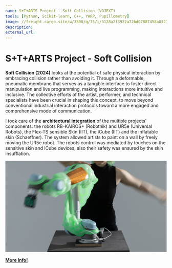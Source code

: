 ```yaml
---
name: S+T+ARTS Project - Soft Collision (VOJEXT)
tools: [Python, Scikit-learn, C++, YARP, Pupillometry]
image: //freight.cargo.site/w/3500/q/75/i/3128a2f3922a72bd07887458a832704ef6f4ea39e79d5b4e179a3bebffc217e2/AnnaSchaeffner_RZ1A3730_MichelleMantel.JPG
description: 
external_url: 
---
```


# S+T+ARTS Project - Soft Collision

**Soft Collision (2024)** looks at the potential of safe physical interaction by embracing collision rather than avoiding it. Through a deformable, pneumatic membrane that serves as a tangible interface to foster direct manipulation and live programming, making interactions more intuitive and inclusive. The collective efforts of the artist, performer, and technical specialists have been crucial in shaping this concept, to move beyond conventional industrial interaction protocols toward a more engaged and comprehensive mode of communication.

I took care of the **architectural integration** of the multiple projects' components: the robots RB-KAIROS+ (Robotnik) and UR5e (Universal Robots), the Flex-TS sensible Skin (IIT), the iCube (IIT) and the inflatable skin (Schaeffner). The system allowed artists to paint on a wall by freely moving the UR5e robot. The robots control was mediated by touches on the sensitive skin and iCube devices, also their safety was ensured by the skin insufflation.

![alt text](../assets/VOJEXT.png)

[**More Info!**](https://anna-schaeffner.com/Soft-Collision)